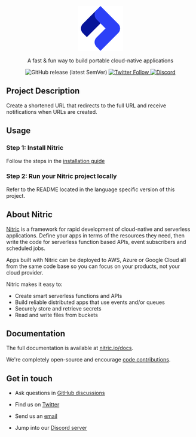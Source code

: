 <p align="center">
  <a href="https://nitric.io">
    <img src="https://raw.githubusercontent.com/nitrictech/nitric/main/docs/assets/nitric-logo.svg" width="120" alt="Nitric Logo"/>
  </a>
</p>

<p align="center">
  A fast & fun way to build portable cloud-native applications
</p>

<p align="center">
  <img alt="GitHub release (latest SemVer)" src="https://img.shields.io/github/v/release/nitrictech/nitric?sort=semver">
  <a href="https://twitter.com/nitric_io">
    <img alt="Twitter Follow" src="https://img.shields.io/twitter/follow/nitric_io?label=Follow&style=social">
  </a>
  <a href="https://nitric.io/chat"><img alt="Discord" src="https://img.shields.io/discord/955259353043173427?label=discord"></a>
</p>

## Project Description

Create a shortened URL that redirects to the full URL and receive notifications when URLs are created.

## Usage

### Step 1: Install Nitric

Follow the steps in the [installation guide](https://nitric.io/docs/installation)

### Step 2: Run your Nitric project locally

Refer to the README located in the language specific version of this project.

## About Nitric

[Nitric](https://nitric.io) is a framework for rapid development of cloud-native and serverless applications. Define your apps in terms of the resources they need, then write the code for serverless function based APIs, event subscribers and scheduled jobs.

Apps built with Nitric can be deployed to AWS, Azure or Google Cloud all from the same code base so you can focus on your products, not your cloud provider.

Nitric makes it easy to:

- Create smart serverless functions and APIs
- Build reliable distributed apps that use events and/or queues
- Securely store and retrieve secrets
- Read and write files from buckets

## Documentation

The full documentation is available at [nitric.io/docs](https://nitric.io/docs).

We're completely open-source and encourage [code contributions](https://nitric.io/docs/contributions).

## Get in touch

- Ask questions in [GitHub discussions](https://github.com/nitrictech/nitric/discussions)

- Find us on [Twitter](https://twitter.com/nitric_io)

- Send us an [email](mailto:maintainers@nitric.io)

- Jump into our [Discord server](https://nitric.io/chat)
